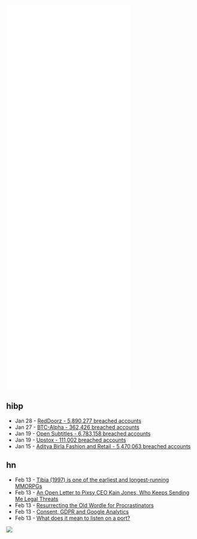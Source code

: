 ![Metrics](https://raw.githubusercontent.com/phixion/phixion/master/metrics.svg)

## hibp

<!--
for https://github.com/phixion/phixion/blob/main/.github/workflows/feeds.yml
-->
<!--START_SECTION:haveibeenpwnd-->
- Jan 28 - [RedDoorz - 5,890,277 breached accounts](https://haveibeenpwned.com/PwnedWebsites#RedDoorz)
- Jan 27 - [BTC-Alpha - 362,426 breached accounts](https://haveibeenpwned.com/PwnedWebsites#BTCAlpha)
- Jan 19 - [Open Subtitles - 6,783,158 breached accounts](https://haveibeenpwned.com/PwnedWebsites#OpenSubtitles)
- Jan 19 - [Upstox - 111,002 breached accounts](https://haveibeenpwned.com/PwnedWebsites#Upstox)
- Jan 15 - [Aditya Birla Fashion and Retail - 5,470,063 breached accounts](https://haveibeenpwned.com/PwnedWebsites#ABFRL)
<!--END_SECTION:haveibeenpwnd-->

## hn

<!--
for https://github.com/phixion/phixion/blob/main/.github/workflows/feeds.yml
-->
<!--START_SECTION:hn-->
- Feb 13 - [Tibia (1997) is one of the earliest and longest-running MMORPGs](https://en.wikipedia.org/wiki/Tibia_(video_game))
- Feb 13 - [An Open Letter to Pixsy CEO Kain Jones, Who Keeps Sending Me Legal Threats](https://doctorow.medium.com/an-open-letter-to-pixsy-ceo-kain-jones-who-keeps-sending-me-legal-threats-5dfc54558f2c)
- Feb 13 - [Resurrecting the Old Wordle for Procrastinators](https://leancrew.com/all-this/2022/02/resurrecting-the-old-wordle-for-procrastinators/)
- Feb 13 - [Consent, GDPR and Google Analytics](https://cunderwood.dev/2022/02/13/consent-gdpr-and-google-analytics/)
- Feb 13 - [What does it mean to listen on a port?](https://paulbutler.org/2022/what-does-it-mean-to-listen-on-a-port/)
<!--END_SECTION:hn-->

<!--
for https://yhype.me
-->
![](https://hit.yhype.me/github/profile?user_id=13013670)
